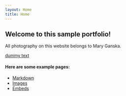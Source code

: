 ```yaml
---
layout: Home
title: Home
---
```


## Welcome to this sample portfolio!

All photography on this website belongs to Mary Ganska.

[dummy text](http://fillerama.oio/)


#### Here are some example pages:

- [Markdown](02-markdown-examples)
- [Images](03-images-examples)
- [Embeds](04-embeds-examples)
